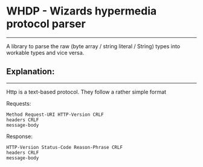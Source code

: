 # WHDP - Wizards hypermedia protocol parser

---

A library to parse the raw (byte array / string literal / String) types 
into workable types and vice versa.


## Explanation:

---
Http is a text-based protocol. They follow a rather simple format

Requests:
```text
Method Request-URI HTTP-Version CRLF
headers CRLF
message-body
```

Response:
```text
HTTP-Version Status-Code Reason-Phrase CRLF
headers CRLF
message-body
```


